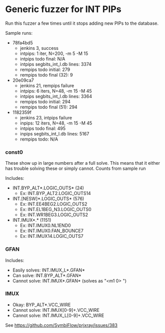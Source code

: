 # Generic fuzzer for INT PIPs

Run this fuzzer a few times until it stops adding new PIPs to the
database.

Sample runs:
* 78fa4bd5
  * jenkins 3, success
  * intpips: 1 iter, N=200, -m 5 -M 15
  * intpips todo final: N/A
  * intpips segbits_int_l.db lines: 3374
  * rempips todo initial: 279
  * rempips todo final (32): 9
* 20e09ca7
  * jenkins 21, rempips failure
  * intpips: 6 iters, N=48, -m 15 -M 45
  * intpips segbits_int_l.db lines: 3364
  * rempips todo initial: 294
  * rempips todo final (51): 294
* 1182359f
  * jenkins 23, intpips failure
  * inpips: 12 iters, N=48, -m 15 -M 45
  * intpips todo final: 495
  * inpips segbits_int_l.db lines: 5167
  * rempips todo: N/A


### const0

These show up in large numbers after a full solve.
This means that it either has trouble solving these or simply cannot.
Counts from sample run

Includes:
* INT.BYP_ALT\*.LOGIC_OUTS\* (24)
  * Ex: INT.BYP_ALT2.LOGIC_OUTS14
* INT.[NESW]\*.LOGIC_OUTS\* (576)
  * Ex: INT.EE4BEG2.LOGIC_OUTS2
  * Ex: INT.EL1BEG_N3.LOGIC_OUTS0
  * Ex: INT.WR1BEG3.LOGIC_OUTS2
* INT.IMUX*.* (1151)
  * Ex: INT.IMUX0.NL1END0
  * Ex: INT.IMUX0.FAN_BOUNCE7
  * Ex: INT.IMUX14.LOGIC_OUTS7


### GFAN

Includes:
* Easily solves: INT.IMUX_L*.GFAN*
* Can solve: INT.BYP_ALT*.GFAN*
* Cannot solve: INT.IMUX*.GFAN* (solves as "<m1 0> <const0>")

### IMUX

* Okay: BYP_ALT*.VCC_WIRE
* Cannot solve: INT.IMUX[0-9]+.VCC_WIRE
* Cannot solve: INT.IMUX_L[0-9]+.VCC_WIRE

See https://github.com/SymbiFlow/prjxray/issues/383

